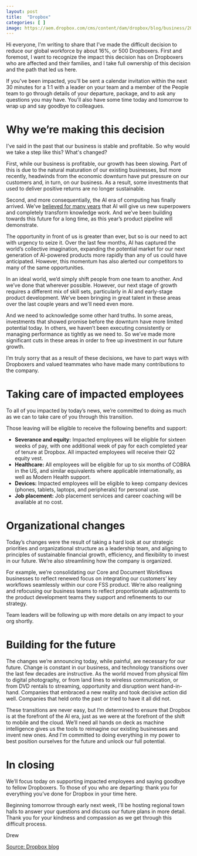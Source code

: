 ```yaml
---
layout: post
title:  "Dropbox"
categories: [ ]
image: https://aem.dropbox.com/cms/content/dam/dropbox/blog/business/2024/papaya/1x1-Twitter-Facebook.png/_jcr_content/renditions/1x1-Twitter-Facebook.webp
---
```


Hi everyone, I'm writing to share that I’ve made the difficult decision to reduce our global workforce by about 16%, or 500 Dropboxers. First and foremost, I want to recognize the impact this decision has on Dropboxers who are affected and their families, and I take full ownership of this decision and the path that led us here.

If you've been impacted, you'll be sent a calendar invitation within the next 30 minutes for a 1:1 with a leader on your team and a member of the People team to go through details of your departure, package, and to ask any questions you may have. You'll also have some time today and tomorrow to wrap up and say goodbye to colleagues.

# **Why we’re making this decision**

I've said in the past that our business is stable and profitable. So why would we take a step like this? What's changed?

First, while our business is profitable, our growth has been slowing. Part of this is due to the natural maturation of our existing businesses, but more recently, headwinds from the economic downturn have put pressure on our customers and, in turn, on our business. As a result, some investments that used to deliver positive returns are no longer sustainable.

Second, and more consequentially, the AI era of computing has finally arrived. We’ve [believed for many years](https://blog.dropbox.com/topics/company/a-letter-from-our-founders) that AI will give us new superpowers and completely transform knowledge work. And we’ve been building towards this future for a long time, as this year’s product pipeline will demonstrate.

The opportunity in front of us is greater than ever, but so is our need to act with urgency to seize it. Over the last few months, AI has captured the world’s collective imagination, expanding the potential market for our next generation of AI-powered products more rapidly than any of us could have anticipated. However, this momentum has also alerted our competitors to many of the same opportunities.

In an ideal world, we’d simply shift people from one team to another. And we’ve done that wherever possible. However, our next stage of growth requires a different mix of skill sets, particularly in AI and early-stage product development. We’ve been bringing in great talent in these areas over the last couple years and we'll need even more.

And we need to acknowledge some other hard truths. In some areas, investments that showed promise before the downturn have more limited potential today. In others, we haven’t been executing consistently or managing performance as tightly as we need to. So we’ve made more significant cuts in these areas in order to free up investment in our future growth.

I’m truly sorry that as a result of these decisions, we have to part ways with Dropboxers and valued teammates who have made many contributions to the company.

# **Taking care of impacted employees**

To all of you impacted by today’s news, we’re committed to doing as much as we can to take care of you through this transition.

Those leaving will be eligible to receive the following benefits and support:

- **Severance and equity:** Impacted employees will be eligible for sixteen weeks of pay, with one additional week of pay for each completed year of tenure at Dropbox. All impacted employees will receive their Q2 equity vest.
- **Healthcare:** All employees will be eligible for up to six months of COBRA in the US, and similar equivalents where applicable internationally, as well as Modern Health support.
- **Devices:** Impacted employees will be eligible to keep company devices (phones, tablets, laptops, and peripherals) for personal use.
- **Job placement:** Job placement services and career coaching will be available at no cost.

# **Organizational changes**

Today’s changes were the result of taking a hard look at our strategic priorities and organizational structure as a leadership team, and aligning to principles of sustainable financial growth, efficiency, and flexibility to invest in our future. We’re also streamlining how the company is organized.

For example, we’re consolidating our Core and Document Workflows businesses to reflect renewed focus on integrating our customers’ key workflows seamlessly within our core FSS product. We’re also realigning and refocusing our business teams to reflect proportionate adjustments to the product development teams they support and refinements to our strategy.

Team leaders will be following up with more details on any impact to your org shortly.

# **Building for the future**

The changes we’re announcing today, while painful, are necessary for our future. Change is constant in our business, and technology transitions over the last few decades are instructive. As the world moved from physical film to digital photography, or from land lines to wireless communication, or from DVD rentals to streaming, opportunity and disruption went hand-in-hand. Companies that embraced a new reality and took decisive action did well. Companies that held onto the past or tried to have it all did not.

These transitions are never easy, but I’m determined to ensure that Dropbox is at the forefront of the AI era, just as we were at the forefront of the shift to mobile and the cloud. We’ll need all hands on deck as machine intelligence gives us the tools to reimagine our existing businesses and invent new ones. And I'm committed to doing everything in my power to best position ourselves for the future and unlock our full potential.

# **In closing**

We’ll focus today on supporting impacted employees and saying goodbye to fellow Dropboxers. To those of you who are departing: thank you for everything you’ve done for Dropbox in your time here.

Beginning tomorrow through early next week, I’ll be hosting regional town halls to answer your questions and discuss our future plans in more detail. Thank you for your kindness and compassion as we get through this difficult process.

Drew

[Source: Dropbox blog](https://blog.dropbox.com/topics/company/a-message-from-drew)